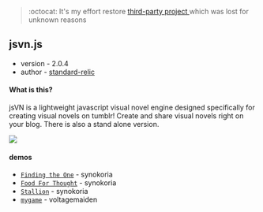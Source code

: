 >   :octocat: It's my effort restore  [third-party project ](https://standard-relic.tumblr.com/jsvnlatest) which was lost for unknown reasons 
## jsvn.js
* version - 2.0.4
* author - [standard-relic](https://standard-relic.tumblr.com/) 

#### What is this?

jsVN is a lightweight javascript visual novel engine designed specifically for creating visual novels on tumblr! Create and share visual novels right on your blog. There is also a stand alone version.

![](https://github.com/vnjson/jsvn.js/blob/master/tumblr.png)

#### demos
* [`Finding the One`](http://synokoria.tumblr.com/Finding_the_One) - synokoria
* [`Food For Thought`](http://synokoria.tumblr.com/Food_For_Thought) - synokoria
* [`Stallion`](http://synokoria.tumblr.com/Stallion) - synokoria 
* [`mygame`](http://voltagemaiden.tumblr.com/mygame) - voltagemaiden
